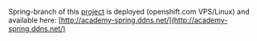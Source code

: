 Spring-branch of this [project](https://github.com/Igor-ua/Academy) is deployed (openshift.com VPS/Linux) and available here: [http://academy-spring.ddns.net/](http://academy-spring.ddns.net/)
